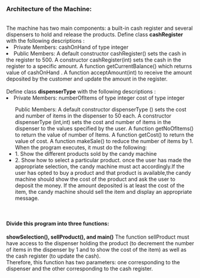 <h3>Architecture of the Machine:</h3>
<br/>
The machine has two main components: a built-in cash register and several dispensers to hold and release the products. 
Define class <b>cashRegister</b> with the following descriptions : 
<li>
  Private Members: cashOnHand of type integer
</li>
<li>
    Public Members: A default constructor cashRegister() sets the cash in the register to 500. A constructor cashRegister(int) sets the     cash in the register to a specific amount. A function getCurrentBalance() which returns value of cashOnHand . A function                 acceptAmount(int) to receive the amount deposited by the customer and update the amount in the register.
</li>
<br/>
Define class <b>dispenserType</b> with the following descriptions :
<br/>
<li>
  Private Members: numberOfItems of type integer cost of type integer
</li>
<ul>Public Members: A default constructor dispenserType () sets the cost and number of items in the dispenser to 50 each. A constructor      dispenserType (int,int) sets the cost and number of items in the dispenser to the values specified by the user. A function              getNoOfItems() to return the value of number of Items. A function getCost() to return the value of cost. A function makeSale() 
     to reduce the number of items by 1. When the program executes, it must do the following: 
     <li>
       1. Show the different products sold by the candy machine
     </li>
     <li>2. Show how to select a particular product. once the user has made the appropriate selection, the candy machine must act                accordingly.If the user has opted to buy a product and that product is available,the candy machine should show the cost of the
         product and ask the user to deposit the money. If the amount deposited is at least the cost of the item, the candy machine              should sell the item and display an appropriate message.
     </li>
 </ul>
<br/>
<h4>Divide this program into three functions:</h4> 
<b>showSelection(), sellProduct(), and main()</b> 
The function sellProduct must have access to the dispenser holding the product (to decrement the number of items in the dispenser by 1 and to show the cost of the item) as well as the cash register (to update the cash). 
<br/>Therefore, this function has two parameters: one corresponding to the dispenser and the other corresponding to the cash register.
